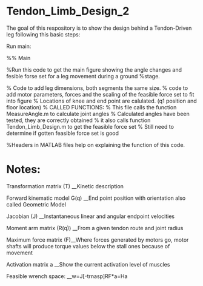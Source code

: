 # Tendon_Limb_Design_2


The goal of this respository is to show the design behind a Tendon-Driven leg following this basic steps:

Run main:

%% Main 

%Run this code to get the main figure showing the angle changes and fesible forse set for a leg movement during a ground %stage.

% Code to add leg dimensions, both segments the same size. 
% code to add motor parameters, forces and the scaling of the feasible force set to fit into figure
% Locations of knee and end point are calulated. (q1 position and floor location)
% CALLED FUNCTIONS: 
% This file calls the function MeasureAngle.m to calculate joint angles
%       Calculated angles have been tested, they are correctly obtained
% it also calls function Tendon_Limb_Design.m to get the feasible force set
%       Still need to determine if gotten feasible force set is good 

%Headers in MATLAB files help on explaining the function of this code.


# Notes:


Transformation matrix (T) __Kinetic description

Forward kinematic model G(q) __End point position with orientation also called Geometric Model

Jacobian (J) __Instantaneous linear and angular endpoint velocities

Moment arm matrix (R(q)) __From a given tendon route and joint radius

Maximum force matrix (F)__Where forces generated by motors go, motor shafts will produce torque values below the stall ones because of movement

Activation matrix a __Show the current activation level of muscles

Feasible wrench space: __w=J[-trnasp]RF*a=Ha

